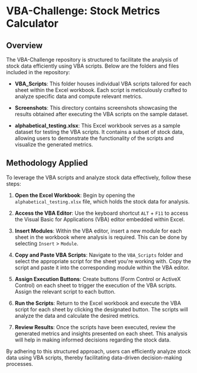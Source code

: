 # VBA-Challenge: Stock Metrics Calculator

## Overview

The VBA-Challenge repository is structured to facilitate the analysis of stock data efficiently using VBA scripts. Below are the folders and files included in the repository:

- **VBA_Scripts**: This folder houses individual VBA scripts tailored for each sheet within the Excel workbook. Each script is meticulously crafted to analyze specific data and compute relevant metrics.

- **Screenshots**: This directory contains screenshots showcasing the results obtained after executing the VBA scripts on the sample dataset.

- **alphabetical_testing.xlsx**: This Excel workbook serves as a sample dataset for testing the VBA scripts. It contains a subset of stock data, allowing users to demonstrate the functionality of the scripts and visualize the generated metrics.

## Methodology Applied

To leverage the VBA scripts and analyze stock data effectively, follow these steps:

1. **Open the Excel Workbook**: Begin by opening the `alphabetical_testing.xlsx` file, which holds the stock data for analysis.

2. **Access the VBA Editor**: Use the keyboard shortcut `ALT` + `F11` to access the Visual Basic for Applications (VBA) editor embedded within Excel.

3. **Insert Modules**: Within the VBA editor, insert a new module for each sheet in the workbook where analysis is required. This can be done by selecting `Insert` > `Module`.

4. **Copy and Paste VBA Scripts**: Navigate to the `VBA_Scripts` folder and select the appropriate script for the sheet you're working with. Copy the script and paste it into the corresponding module within the VBA editor.

5. **Assign Execution Buttons**: Create buttons (Form Control or ActiveX Control) on each sheet to trigger the execution of the VBA scripts. Assign the relevant script to each button.

6. **Run the Scripts**: Return to the Excel workbook and execute the VBA script for each sheet by clicking the designated button. The scripts will analyze the data and calculate the desired metrics.

7. **Review Results**: Once the scripts have been executed, review the generated metrics and insights presented on each sheet. This analysis will help in making informed decisions regarding the stock data.

By adhering to this structured approach, users can efficiently analyze stock data using VBA scripts, thereby facilitating data-driven decision-making processes.
